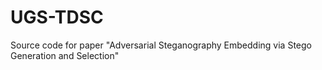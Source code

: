 # UGS-TDSC
Source code for paper "Adversarial Steganography Embedding via Stego Generation and Selection"
